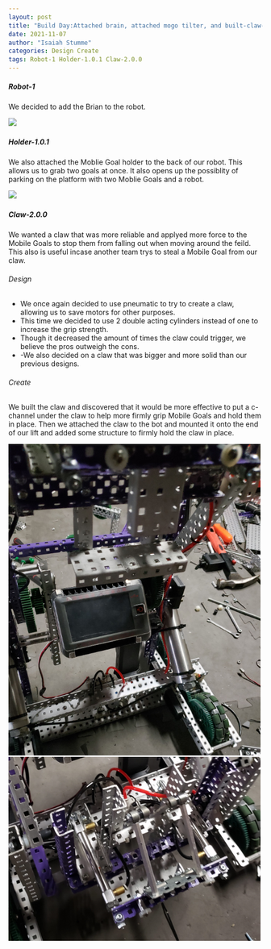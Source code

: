 ```yaml
---
layout: post
title: "Build Day:Attached brain, attached mogo tilter, and built-claw-2.0.0"
date: 2021-11-07
author: "Isaiah Stumme"
categories: Design Create
tags: Robot-1 Holder-1.0.1 Claw-2.0.0
---
```


##### Robot-1 
We decided to add the Brian to the robot. 

<img class="responsive-img" width="500" src="/assets/pics/building/robot-1/BrainPlacement.PNG">

##### Holder-1.0.1
We also attached the Moblie Goal holder to the back of our robot. This allows us to grab two goals at once. It also opens up the possiblity of parking on the platform with two Moblie Goals and a robot. 

<img class="responsive-img" width="500" src="/assets/pics/building/robot-1/HolderAttached.PNG">

##### Claw-2.0.0
We wanted a claw that was more reliable and applyed more force to the Mobile Goals to stop them from falling out when moving around the feild. This also is useful incase another team trys to steal a Mobile Goal from our claw.  

###### Design
- We once again decided to use pneumatic to try to create a claw, allowing us to save motors for other purposes.
- This time we decided to use 2 double acting cylinders instead of one to increase the grip strength.
- Though it decreased the amount of times the claw could trigger, we believe the pros outweigh the cons.
- -We also decided on a claw that was bigger and more solid than our previous designs. 

###### Create
We built the claw and discovered that it would be more effective to put a c-channel under the claw to help more firmly grip Mobile Goals and hold them in place. Then we attached the claw to the bot and mounted it onto the end of our lift and added some structure to firmly hold the claw in place. 

<img class="responsive-img" width="500" src="/assets/pics/building/robot-1/claw2.PNG">

<img class="responsive-img" width="500" src="/assets/pics/building/robot-1/claw1.PNG">
